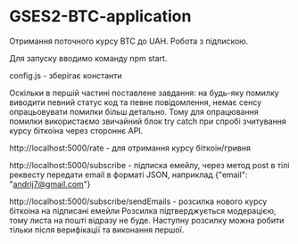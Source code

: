 # GSES2-BTC-application
Отримання поточного курсу BTC до UAH. Робота з підпискою.

Для запуску вводимо команду npm start.

config.js - зберігає константи

Оскільки в першій частині поставлене завдання: на будь-яку помилку виводити певний статус код та певне повідомлення, 
немає сенсу опрацьовувати помилки більш детально. Тому для опрацювання помилки використаємо звичайний блок try catch 
при спробі зчитування курсу біткоіна через стороннє API.

http://localhost:5000/rate - для отримання курсу біткоін/гривня

http://localhost:5000/subscribe - підписка емейлу, через метод post в тілі реквесту передати email в форматі JSON,
                                  наприклад {"email": "andrij7@gmail.com"}

http://localhost:5000/subscribe/sendEmails - розсилка нового курсу біткоіна на підписані емейли
Розсилка підтверджується модерацією, тому листа на пошті відразу не буде. 
Наступну розсилку можна робити тільки після верифікації та виконання першої.